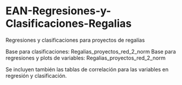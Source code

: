 # EAN-Regresiones-y-Clasificaciones-Regalias
Regresiones y clasificaciones para proyectos de regalías

Base para clasificaciones: Regalias_proyectos_red_2_norm
Base para regresiones y plots de variables: Regalias_proyectos_red_2_norm

Se incluyen también las tablas de correlación para las variables en regresión y clasificación.

